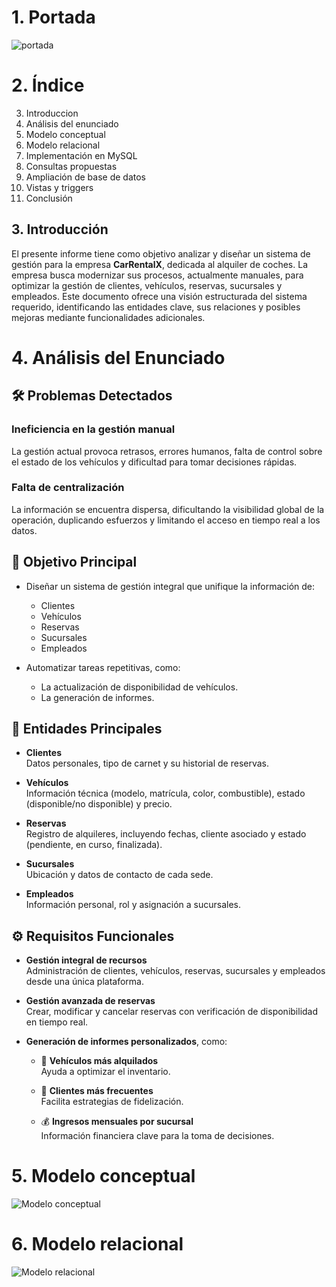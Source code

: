 # 1. Portada
![portada](./capturas/carrentalx.png)

# 2. Índice

3. Introduccion
4. Análisis del enunciado
5. Modelo conceptual
6. Modelo relacional
7. Implementación en MySQL
8. Consultas propuestas
9. Ampliación de base de datos
10. Vistas y triggers
11. Conclusión

## 3. Introducción
El presente informe tiene como objetivo analizar y diseñar un sistema de gestión para la empresa **CarRentalX**, dedicada al alquiler de coches. La empresa busca modernizar sus procesos, actualmente manuales, para optimizar la gestión de clientes, vehículos, reservas, sucursales y empleados. Este documento ofrece una visión estructurada del sistema requerido, identificando las entidades clave, sus relaciones y posibles mejoras mediante funcionalidades adicionales.

# 4. Análisis del Enunciado

## 🛠️ Problemas Detectados

### Ineficiencia en la gestión manual
La gestión actual provoca retrasos, errores humanos, falta de control sobre el estado de los vehículos y dificultad para tomar decisiones rápidas.

### Falta de centralización
La información se encuentra dispersa, dificultando la visibilidad global de la operación, duplicando esfuerzos y limitando el acceso en tiempo real a los datos.

## 🎯 Objetivo Principal

- Diseñar un sistema de gestión integral que unifique la información de:
  - Clientes
  - Vehículos
  - Reservas
  - Sucursales
  - Empleados

- Automatizar tareas repetitivas, como:
  - La actualización de disponibilidad de vehículos.
  - La generación de informes.

## 🧩 Entidades Principales

- **Clientes**  
  Datos personales, tipo de carnet y su historial de reservas.

- **Vehículos**  
  Información técnica (modelo, matrícula, color, combustible), estado (disponible/no disponible) y precio.

- **Reservas**  
  Registro de alquileres, incluyendo fechas, cliente asociado y estado (pendiente, en curso, finalizada).

- **Sucursales**  
  Ubicación y datos de contacto de cada sede.

- **Empleados**  
  Información personal, rol y asignación a sucursales.

## ⚙️ Requisitos Funcionales

- **Gestión integral de recursos**  
  Administración de clientes, vehículos, reservas, sucursales y empleados desde una única plataforma.

- **Gestión avanzada de reservas**  
  Crear, modificar y cancelar reservas con verificación de disponibilidad en tiempo real.

- **Generación de informes personalizados**, como:

  - 🚗 **Vehículos más alquilados**  
    Ayuda a optimizar el inventario.

  - 👤 **Clientes más frecuentes**  
    Facilita estrategias de fidelización.

  - 💰 **Ingresos mensuales por sucursal**  
    Información financiera clave para la toma de decisiones.


# 5. Modelo conceptual

![Modelo conceptual](./capturas/modelo.conceptual.png)

# 6. Modelo relacional

![Modelo relacional](./capturas/modelo.relacional.png)
